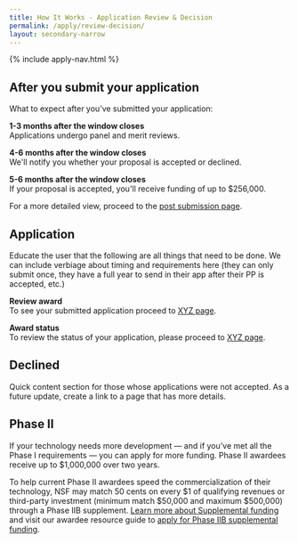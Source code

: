 ```yaml
---
title: How It Works - Application Review & Decision
permalink: /apply/review-decision/
layout: secondary-narrow
---
```

{% include apply-nav.html %}
<div class="gdd-apply">
  <section class="usa-section full-bleed-bg">
    <h2>After you submit your application</h2>
    <p>What to expect after you’ve submitted your application:</p>
    <p><b>1-3 months after the window closes</b>
      <br>Applications undergo panel and merit reviews.
    </p>
    <p><b>4-6 months after the window closes</b>
      <br>We'll notify you whether your proposal is accepted or declined.
    </p>
    <p><b>5-6 months after the window closes</b>
      <br>If your proposal is accepted, you'll receive funding of up to $256,000.
    </p>
    <p>For a more detailed view, proceed to the <a href="#">post submission page</a>.</p>
  </section>

  <div markdown="0">
    <h2>Application</h2>
    <p>Educate the user that the following are all things that need to be done. We can include verbiage about timing and
      requirements here (they can only submit once, they have a full year to send in their app after their PP is
      accepted, etc.)</p>
    <p><b>Review award</b>
      <br>To see your submitted application proceed to <a href="#">XYZ page</a>.
    </p>
    <p><b>Award status</b>
      <br>To review the status of your application, please proceed to <a href="#">XYZ page</a>.
    </p>
  </div>

  <section class="usa-section full-bleed-bg">
    <h2>Declined</h2>
    <p>Quick content section for those whose applications were not accepted. As a future update, create a link to a page
      that has more details.</p>
  </section>

  <div markdown="0">
    <h2>Phase II</h2>
    <p>If your technology needs more development — and if you’ve met all the Phase I requirements — you can apply for
      more funding. Phase II awardees receive up to $1,000,000 over two years.</p>
    <p>To help current Phase II awardees speed the commercialization of their technology, NSF may match 50 cents on
      every $1 of qualifying revenues or third-party investment (minimum match $50,000 and maximum $500,000) through a
      Phase IIB supplement. <a href="{{ site.baseurl }}/resources/awardees/supplement/overview/">Learn more about
        Supplemental funding</a> and visit our awardee resource guide to <a
        href="{{ site.baseurl }}/resources/awardees/phase-2/instructions/">apply for Phase IIB supplemental funding</a>.
    </p>
  </div>
</div>